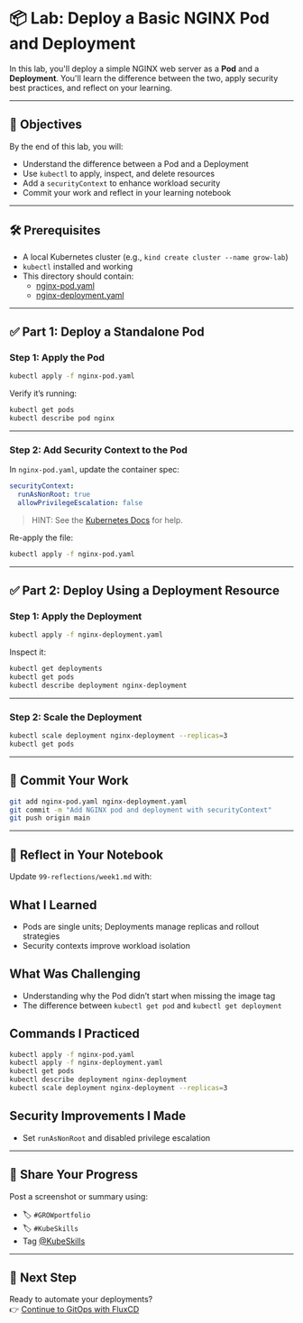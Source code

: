# 📦 Lab: Deploy a Basic NGINX Pod and Deployment

In this lab, you'll deploy a simple NGINX web server as a **Pod** and a **Deployment**. You'll learn the difference between the two, apply security best practices, and reflect on your learning.

---

## 🎯 Objectives

By the end of this lab, you will:

- Understand the difference between a Pod and a Deployment
- Use `kubectl` to apply, inspect, and delete resources
- Add a `securityContext` to enhance workload security
- Commit your work and reflect in your learning notebook

---

## 🛠 Prerequisites

- A local Kubernetes cluster (e.g., `kind create cluster --name grow-lab`)
- `kubectl` installed and working
- This directory should contain:
  - [nginx-pod.yaml](nginx-pod.yaml)
  - [nginx-deployment.yaml](nginx-deployment.yaml)

---

## ✅ Part 1: Deploy a Standalone Pod

### Step 1: Apply the Pod

```bash
kubectl apply -f nginx-pod.yaml
```

Verify it’s running:

```bash
kubectl get pods
kubectl describe pod nginx
```

---

### Step 2: Add Security Context to the Pod

In `nginx-pod.yaml`, update the container spec:

```yaml
securityContext:
  runAsNonRoot: true
  allowPrivilegeEscalation: false
```
> HINT: See the [Kubernetes Docs](https://kubernetes.io/docs/tasks/configure-pod-container/security-context/) for help.

Re-apply the file:

```bash
kubectl apply -f nginx-pod.yaml
```

---

## ✅ Part 2: Deploy Using a Deployment Resource

### Step 1: Apply the Deployment

```bash
kubectl apply -f nginx-deployment.yaml
```

Inspect it:

```bash
kubectl get deployments
kubectl get pods
kubectl describe deployment nginx-deployment
```

---

### Step 2: Scale the Deployment

```bash
kubectl scale deployment nginx-deployment --replicas=3
kubectl get pods
```

---

## 📝 Commit Your Work

```bash
git add nginx-pod.yaml nginx-deployment.yaml
git commit -m "Add NGINX pod and deployment with securityContext"
git push origin main
```

---

## 🧠 Reflect in Your Notebook

Update `99-reflections/week1.md` with:

## What I Learned
- Pods are single units; Deployments manage replicas and rollout strategies
- Security contexts improve workload isolation

## What Was Challenging
- Understanding why the Pod didn’t start when missing the image tag
- The difference between `kubectl get pod` and `kubectl get deployment`

## Commands I Practiced
```bash
kubectl apply -f nginx-pod.yaml
kubectl apply -f nginx-deployment.yaml
kubectl get pods
kubectl describe deployment nginx-deployment
kubectl scale deployment nginx-deployment --replicas=3
```

## Security Improvements I Made
- Set `runAsNonRoot` and disabled privilege escalation


---

## 📣 Share Your Progress

Post a screenshot or summary using:
- 🏷 `#GROWportfolio`
- 🏷 `#KubeSkills`
- Tag [@KubeSkills](https://linkedin.com/company/kubeskills)

---

## 🔁 Next Step

Ready to automate your deployments?  
👉 [Continue to GitOps with FluxCD](../02-gitops/lab-guide.md)
